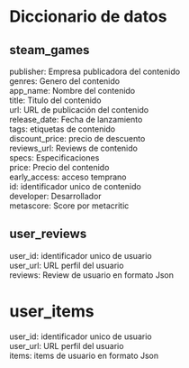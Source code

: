 # Diccionario de datos
## steam_games
publisher: Empresa publicadora del contenido  
genres: Genero del contenido  
app_name: Nombre del contenido  
title: Titulo del contenido  
url: URL de publicación del contenido  
release_date: Fecha de lanzamiento  
tags: etiquetas de contenido  
discount_price: precio de descuento  
reviews_url: Reviews de contenido  
specs: Especificaciones  
price: Precio del contenido  
early_access: acceso temprano  
id: identificador unico de contenido  
developer: Desarrollador  
metascore: Score por metacritic  

## user_reviews
user_id: identificador unico de usuario  
user_url: URL perfil del usuario  
reviews: Review de usuario en formato Json  

# user_items
user_id: identificador unico de usuario  
user_url: URL perfil del usuario  
items: items de usuario en formato Json  